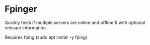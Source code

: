 # Fpinger

Quickly tests if multiple servers are online and offline & with optional relevant information

Requires fping (sudo apt install -y fping)
